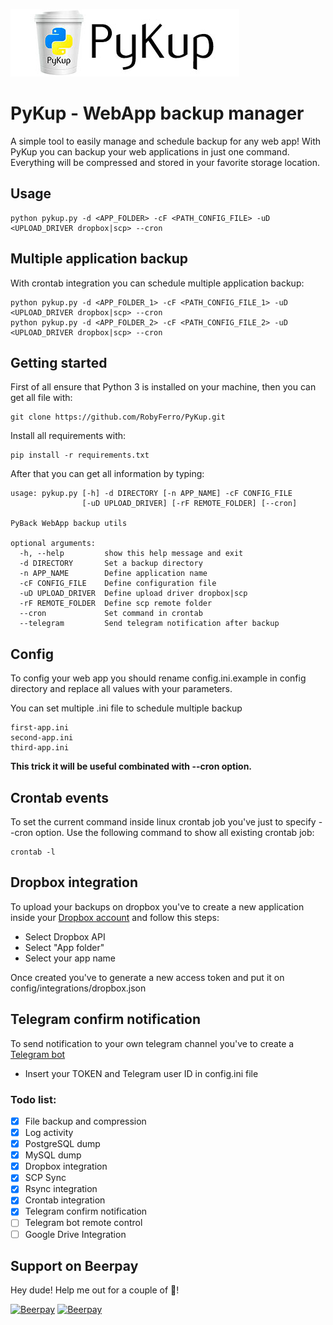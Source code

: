 ![Pykup](logo.jpg) 
# PyKup - WebApp backup manager

A simple tool to easily manage and schedule backup for any web app!
With PyKup you can backup your web applications in just one command.
Everything will be compressed and stored in your favorite storage location.

## Usage

```
python pykup.py -d <APP_FOLDER> -cF <PATH_CONFIG_FILE> -uD <UPLOAD_DRIVER dropbox|scp> --cron 
```

## Multiple application backup
With crontab integration you can schedule multiple application backup:

```
python pykup.py -d <APP_FOLDER_1> -cF <PATH_CONFIG_FILE_1> -uD <UPLOAD_DRIVER dropbox|scp> --cron 
python pykup.py -d <APP_FOLDER_2> -cF <PATH_CONFIG_FILE_2> -uD <UPLOAD_DRIVER dropbox|scp> --cron 
```

## Getting started
First of all ensure that Python 3 is installed on your machine, then you can get all file with:

```
git clone https://github.com/RobyFerro/PyKup.git
```

Install all requirements with:

```
pip install -r requirements.txt
```

After that you can get all information by typing:
```
usage: pykup.py [-h] -d DIRECTORY [-n APP_NAME] -cF CONFIG_FILE
                [-uD UPLOAD_DRIVER] [-rF REMOTE_FOLDER] [--cron]

PyBack WebApp backup utils

optional arguments:
  -h, --help         show this help message and exit
  -d DIRECTORY       Set a backup directory
  -n APP_NAME        Define application name
  -cF CONFIG_FILE    Define configuration file
  -uD UPLOAD_DRIVER  Define upload driver dropbox|scp
  -rF REMOTE_FOLDER  Define scp remote folder
  --cron             Set command in crontab
  --telegram         Send telegram notification after backup
```

## Config
To config your web app you should rename config.ini.example in config directory
and replace all values with your parameters.

You can set multiple .ini file to schedule multiple backup

```
first-app.ini
second-app.ini
third-app.ini
```

**This trick it will be useful combinated with --cron option.**

## Crontab events
To set the current command inside linux crontab job you've just to specify --cron option.
Use the following command to show all existing crontab job:
```
crontab -l
```

## Dropbox integration

To upload your backups on dropbox you've to create a new application inside your [Dropbox account](https://www.dropbox.com/developers/apps/create) 
and follow this steps:

* Select Dropbox API
* Select "App folder"
* Select your app name

Once created you've to generate a new access token and put it on config/integrations/dropbox.json

## Telegram confirm notification

To send notification to your own telegram channel you've to create a [Telegram bot](https://core.telegram.org/bots#6-botfather)

* Insert your TOKEN and Telegram user ID in config.ini file

### Todo list:
- [x] File backup and compression
- [x] Log activity
- [x] PostgreSQL dump
- [x] MySQL dump
- [x] Dropbox integration
- [x] SCP Sync
- [x] Rsync integration
- [x] Crontab integration
- [x] Telegram confirm notification
- [ ] Telegram bot remote control
- [ ] Google Drive Integration

## Support on Beerpay
Hey dude! Help me out for a couple of :beers:!

[![Beerpay](https://beerpay.io/RobyFerro/PyKup/badge.svg?style=beer-square)](https://beerpay.io/RobyFerro/PyKup)  [![Beerpay](https://beerpay.io/RobyFerro/PyKup/make-wish.svg?style=flat-square)](https://beerpay.io/RobyFerro/PyKup?focus=wish)